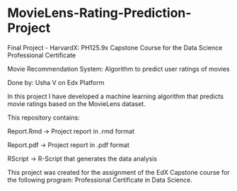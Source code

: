 # MovieLens-Rating-Prediction-Project
Final Project - HarvardX: PH125.9x Capstone Course for the Data Science Professional Certificate

Movie Recommendation System: Algorithm to predict user ratings of movies

Done by: Usha V on Edx Platform

In this project I have developed a machine learning algorithm that predicts movie ratings based on the MovieLens dataset. 

This repository contains:

Report.Rmd -> Project report in .rmd format

Report.pdf -> Project report in .pdf format

RScript -> R-Script that generates the data analysis

This project was created for the assignment of the EdX Capstone course for the following program: Professional Certificate in Data Science.
